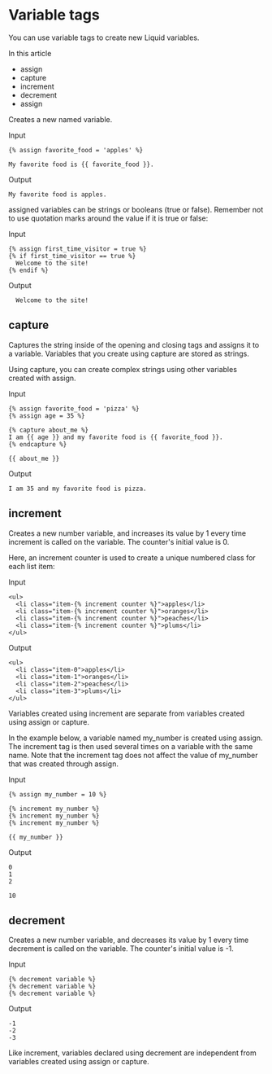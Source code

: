 # Variable tags
You can use variable tags to create new Liquid variables.

In this article
* assign
* capture
* increment
* decrement
* assign

Creates a new named variable.

Input
```
{% assign favorite_food = 'apples' %}

My favorite food is {{ favorite_food }}.
```
Output


```
My favorite food is apples.
```

assigned variables can be strings or booleans (true or false). Remember not to use quotation marks around the value if it is true or false:

Input
```
{% assign first_time_visitor = true %}
{% if first_time_visitor == true %}
  Welcome to the site!
{% endif %}
```
Output


```
  Welcome to the site!
```

## capture
Captures the string inside of the opening and closing tags and assigns it to a variable. Variables that you create using capture are stored as strings.

Using capture, you can create complex strings using other variables created with assign.

Input
```
{% assign favorite_food = 'pizza' %}
{% assign age = 35 %}

{% capture about_me %}
I am {{ age }} and my favorite food is {{ favorite_food }}.
{% endcapture %}

{{ about_me }}
```
Output
```
I am 35 and my favorite food is pizza.
```

## increment
Creates a new number variable, and increases its value by 1 every time increment is called on the variable. The counter's initial value is 0.

Here, an increment counter is used to create a unique numbered class for each list item:

Input
```
<ul>
  <li class="item-{% increment counter %}">apples</li>
  <li class="item-{% increment counter %}">oranges</li>
  <li class="item-{% increment counter %}">peaches</li>
  <li class="item-{% increment counter %}">plums</li>
</ul>
```
Output
```
<ul>
  <li class="item-0">apples</li>
  <li class="item-1">oranges</li>
  <li class="item-2">peaches</li>
  <li class="item-3">plums</li>
</ul>
```
Variables created using increment are separate from variables created using assign or capture.

In the example below, a variable named my_number is created using assign. The increment tag is then used several times on a variable with the same name. Note that the increment tag does not affect the value of my_number that was created through assign.

Input
```
{% assign my_number = 10 %}

{% increment my_number %}
{% increment my_number %}
{% increment my_number %}

{{ my_number }}
```
Output


```
0
1
2

10
```

## decrement
Creates a new number variable, and decreases its value by 1 every time decrement is called on the variable. The counter's initial value is -1.

Input
```
{% decrement variable %}
{% decrement variable %}
{% decrement variable %}
```
Output
```
-1
-2
-3
```
Like increment, variables declared using decrement are independent from variables created using assign or capture.